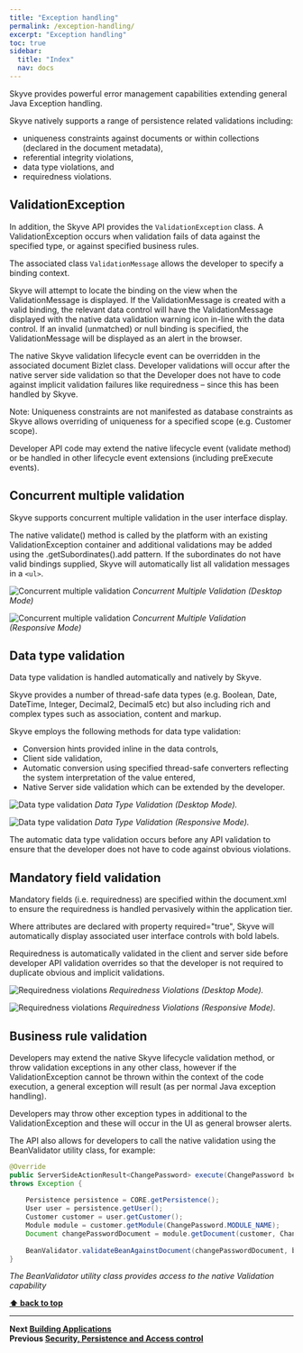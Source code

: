 ```yaml
---
title: "Exception handling"
permalink: /exception-handling/
excerpt: "Exception handling"
toc: true
sidebar:
  title: "Index"
  nav: docs
---
```


Skyve provides powerful error management capabilities extending general
Java Exception handling.

Skyve natively supports a range of persistence related validations
including:

-   uniqueness constraints against documents or within collections
    (declared in the document metadata),
-   referential integrity violations,
-   data type violations, and
-   requiredness violations.

## ValidationException

In addition, the Skyve API provides the `ValidationException` class. A
ValidationException occurs when validation fails of data against the
specified type, or against specified business rules.

The associated class `ValidationMessage` allows the developer to specify a binding context.

Skyve will attempt to locate the binding on the view when the
ValidationMessage is displayed. If the ValidationMessage is created with
a valid binding, the relevant data control will have the
ValidationMessage displayed with the native data validation warning icon
in-line with the data control. If an invalid (unmatched) or null binding
is specified, the ValidationMessage will be displayed as an alert in the
browser.

The native Skyve validation lifecycle event can be overridden in the
associated document Bizlet class. Developer validations will occur after
the native server side validation so that the Developer does not have to
code against implicit validation failures like requiredness – since this
has been handled by Skyve.

Note: Uniqueness constraints are not manifested as database constraints
as Skyve allows overriding of uniqueness for a specified scope (e.g.
Customer scope).

Developer API code may extend the native lifecycle event (validate
method) or be handled in other lifecycle event extensions (including
preExecute events).

## Concurrent multiple validation

Skyve supports concurrent multiple validation in the user interface
display.

The native validate() method is called by the platform with an existing
ValidationException container and additional validations may be added
using the .getSubordinates().add pattern. If the subordinates do not
have valid bindings supplied, Skyve will automatically list all
validation messages in a `<ul>`.

![Concurrent multiple validation](../assets/images/exception-handling/ConcurrentValidation_DM.png "Concurrent multiple validation - Desktop Mode")
_Concurrent Multiple Validation (Desktop Mode)_

![Concurrent multiple validation](../assets/images/exception-handling/ConcurrentValidation_RM.png "Concurrent multiple validation - Responsive Mode")
_Concurrent Multiple Validation (Responsive Mode)_

## Data type validation

Data type validation is handled automatically and natively by Skyve.

Skyve provides a number of thread-safe data types (e.g. Boolean, Date,
DateTime, Integer, Decimal2, Decimal5 etc) but also including rich and
complex types such as association, content and markup.

Skyve employs the following methods for data type validation:

-   Conversion hints provided inline in the data controls,
-   Client side validation,
-   Automatic conversion using specified thread-safe converters
    reflecting the system interpretation of the value entered,
-   Native Server side validation which can be extended by the
    developer.

![Data type validation](../assets/images/exception-handling/InvalidDate_DM.png "Data type validation - Desktop Mode.")
_Data Type Validation (Desktop Mode)._

![Data type validation](../assets/images/exception-handling/InvalidDate_RM.png "Data type validation - Responsive Mode")
_Data Type Validation (Responsive Mode)._

The automatic data type validation occurs before any API validation to
ensure that the developer does not have to code against obvious
violations.

## Mandatory field validation

Mandatory fields (i.e. requiredness) are specified within the
document.xml to ensure the requiredness is handled pervasively within
the application tier.

Where attributes are declared with property required="true", Skyve will
automatically display associated user interface controls with bold
labels.

Requiredness is automatically validated in the client and server side
before developer API validation overrides so that the developer is not
required to duplicate obvious and implicit validations.

![Requiredness violations](../assets/images/exception-handling/Requiredness_DM.png "Requiredness violations - Desktop Mode")
_Requiredness Violations (Desktop Mode)._

![Requiredness violations](../assets/images/exception-handling/Requiredness_RM.png "Requiredness violations - Responsive Mode")
_Requiredness Violations (Responsive Mode)._

## Business rule validation

Developers may extend the native Skyve lifecycle validation method, or
throw validation exceptions in any other class, however if the
ValidationException cannot be thrown within the context of the code
execution, a general exception will result (as per normal Java exception
handling).

Developers may throw other exception types in additional to the
ValidationException and these will occur in the UI as general browser
alerts.

The API also allows for developers to call the native validation using
the BeanValidator utility class, for example:

```java
@Override
public ServerSideActionResult<ChangePassword> execute(ChangePassword bean, WebContext webContext) 
throws Exception {
	
	Persistence persistence = CORE.getPersistence();
	User user = persistence.getUser();
	Customer customer = user.getCustomer();
	Module module = customer.getModule(ChangePassword.MODULE_NAME);
	Document changePasswordDocument = module.getDocument(customer, ChangePassword.DOCUMENT_NAME);
	
	BeanValidator.validateBeanAgainstDocument(changePasswordDocument, bean);
}
```

_The BeanValidator utility class provides access to the native
Validation capability_

**[⬆ back to top](#exception-handling)**

---
**Next [Building Applications](./../_pages/building-applications.md)**  
**Previous [Security, Persistence and Access control](./../_pages/security-persistence-and-access-control.md)**
